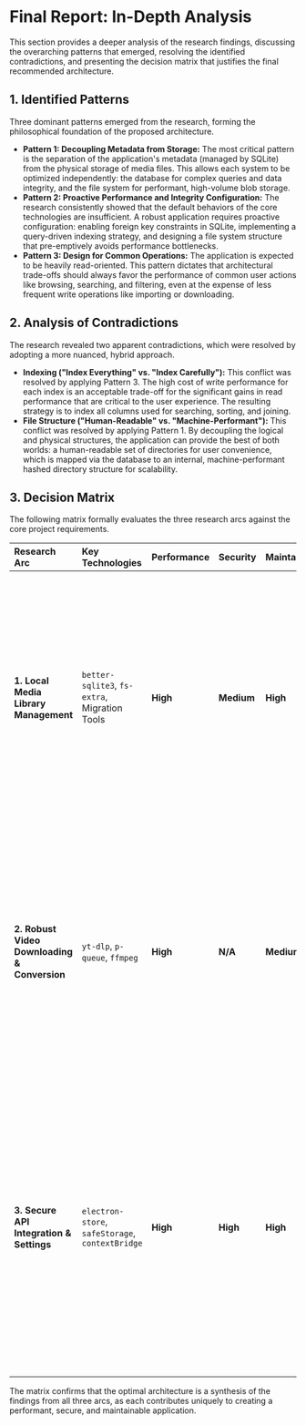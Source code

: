 # Final Report: In-Depth Analysis

This section provides a deeper analysis of the research findings, discussing the overarching patterns that emerged, resolving the identified contradictions, and presenting the decision matrix that justifies the final recommended architecture.

## 1. Identified Patterns

Three dominant patterns emerged from the research, forming the philosophical foundation of the proposed architecture.

*   **Pattern 1: Decoupling Metadata from Storage:** The most critical pattern is the separation of the application's metadata (managed by SQLite) from the physical storage of media files. This allows each system to be optimized independently: the database for complex queries and data integrity, and the file system for performant, high-volume blob storage.
*   **Pattern 2: Proactive Performance and Integrity Configuration:** The research consistently showed that the default behaviors of the core technologies are insufficient. A robust application requires proactive configuration: enabling foreign key constraints in SQLite, implementing a query-driven indexing strategy, and designing a file system structure that pre-emptively avoids performance bottlenecks.
*   **Pattern 3: Design for Common Operations:** The application is expected to be heavily read-oriented. This pattern dictates that architectural trade-offs should always favor the performance of common user actions like browsing, searching, and filtering, even at the expense of less frequent write operations like importing or downloading.

## 2. Analysis of Contradictions

The research revealed two apparent contradictions, which were resolved by adopting a more nuanced, hybrid approach.

*   **Indexing ("Index Everything" vs. "Index Carefully"):** This conflict was resolved by applying Pattern 3. The high cost of write performance for each index is an acceptable trade-off for the significant gains in read performance that are critical to the user experience. The resulting strategy is to index all columns used for searching, sorting, and joining.
*   **File Structure ("Human-Readable" vs. "Machine-Performant"):** This conflict was resolved by applying Pattern 1. By decoupling the logical and physical structures, the application can provide the best of both worlds: a human-readable set of directories for user convenience, which is mapped via the database to an internal, machine-performant hashed directory structure for scalability.

## 3. Decision Matrix

The following matrix formally evaluates the three research arcs against the core project requirements.

| Research Arc | Key Technologies | Performance | Security | Maintainability | Synthesis & Justification |
| :--- | :--- | :--- | :--- | :--- | :--- |
| **1. Local Media Library Management** | `better-sqlite3`, `fs-extra`, Migration Tools | **High** | **Medium** | **High** | **Adopted.** The use of a transactional database with proper indexing and a hashed file structure provides the best possible performance for a local-first application. The high maintainability comes from a structured schema, automated migrations, and the decoupling of metadata from storage. |
| **2. Robust Video Downloading & Conversion** | `yt-dlp`, `p-queue`, `ffmpeg` | **High** | **N/A** | **Medium** | **Adopted.** The combination of `yt-dlp`'s powerful format selection and a priority-based queue from `p-queue` ensures an efficient and responsive download experience. Maintainability is medium, as it requires careful management of external binaries and their command-line arguments. |
| **3. Secure API Integration & Settings** | `electron-store`, `safeStorage`, `contextBridge` | **High** | **High** | **High** | **Adopted.** This arc is non-negotiable from a security standpoint. Using the OS-native `safeStorage` and a locked-down IPC bridge (`contextBridge`) provides the highest level of security with no significant performance penalty. The resulting code is highly maintainable due to the clear separation of concerns and type-safe API contract. |

The matrix confirms that the optimal architecture is a synthesis of the findings from all three arcs, as each contributes uniquely to creating a performant, secure, and maintainable application.